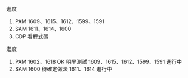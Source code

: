 進度

1. PAM 1609、1615、1612、1599、1591
2. SAM 1611、1614、1600
3. CDP 看程式碼

進度

1. PAM 1602、1618 OK 明早測試 1609、1615、1612、1599、1591 進行中
2. SAM 1600 待確定做法 1611、1614 進行中
